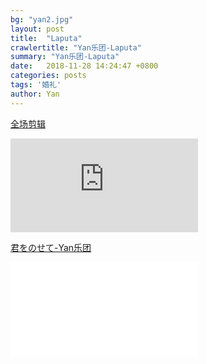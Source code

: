 ```yaml
---
bg: "yan2.jpg"
layout: post
title:  "Laputa"
crawlertitle: "Yan乐团-Laputa"
summary: "Yan乐团-Laputa"
date:   2018-11-28 14:24:47 +0800
categories: posts
tags: '婚礼'
author: Yan
---
```


[全场剪辑](https://v.qq.com/x/page/m0807z1pzrn.html)
<iframe frameborder="0" src="https://v.qq.com/txp/iframe/player.html?vid=m0807z1pzrn" allowFullScreen="true"></iframe>

[君をのせて-Yan乐团](https://www.bilibili.com/video/av37122145/)
<iframe src="//player.bilibili.com/player.html?aid=37122145&cid=65235670&page=1" scrolling="no" border="0" frameborder="no" framespacing="0" allowfullscreen="true"> </iframe>
